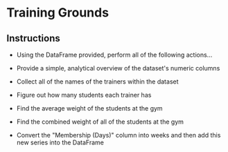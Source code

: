 # Training Grounds

## Instructions

  * Using the DataFrame provided, perform all of the following actions...

  * Provide a simple, analytical overview of the dataset's numeric columns

  * Collect all of the names of the trainers within the dataset

  * Figure out how many students each trainer has

  * Find the average weight of the students at the gym

  * Find the combined weight of all of the students at the gym

  * Convert the "Membership (Days)" column into weeks and then add this new series into the DataFrame